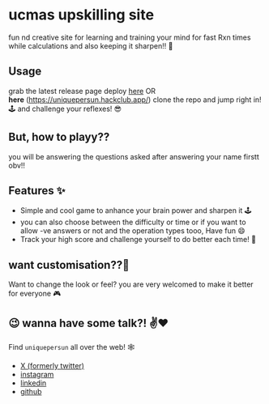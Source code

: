 # ucmas upskilling site

 fun nd creative site for learning and training your mind for fast Rxn times while calculations and also keeping it sharpen!! :brain:

 
## Usage
grab the latest release page deploy [here](https://uniquepersun.github.io/ucmas-upskilling-site/) OR <br> **here** (https://uniquepersun.hackclub.app/) clone the repo and jump right in! :joystick: and challenge your reflexes! :sunglasses:


## But, how to playy??
you will be answering the questions asked after answering your name firstt obv!!

##  Features :sparkles:
-  Simple and cool game to anhance your brain power and sharpen it :joystick:
-  you can also choose between the difficulty or time or if you want to allow -ve answers or not and the operation types tooo, Have fun :smile:
- Track your high score and challenge yourself to do better each time! :muscle:


## want customisation??:wrench:
Want to change the look or feel? you are very welcomed to make it better for everyone :video_game:


## :wink: wanna have some talk?! :v::heart:
Find `uniquepersun` all over the web! :spider_web:  

- [X (formerly twitter)](https://x.com/uniquepersun) <br>
- [instagram](https://instagram.com/uniquepersun) <br>
-  [linkedin](https://https://www.linkedin.com/in/abhay-tomar-53218530b)<br>
- [github](https://github.com/uniquepersun) <br>
